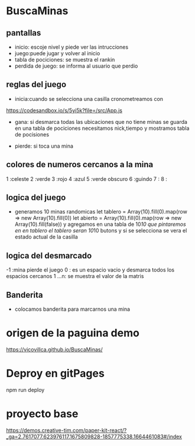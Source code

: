 # BuscaMinas
## pantallas

- inicio: escoje nivel y piede ver las intrucciones
- juego:puede jugar y volver al inicio
- tabla de pociciones: se muestra el rankin
- perdida de juego: se informa al usuario que perdio



## reglas del juego
- inicia:cuando se selecciona una casilla cronometreamos con


 https://codesandbox.io/s/5yi5k?file=/src/App.js

 
- gana: si desmarca todas las ubicaciones que no tiene minas se guarda en una tabla de pociciones necesitamos nick,tiempo y mostramos tabla de pocisiones

- pierde: si toca una mina



## colores de numeros cercanos a la mina
1 :celeste
2 :verde
3 :rojo
4 :azul
5 :verde obscuro
6 :guindo
7 :
8 :

## logica del juego
- generamos 10 minas randomicas 
let tablero = Array(10).fill(0).map(row => new Array(10).fill(0))
let abierto = Array(10).fill(0).map(row => new Array(10).fill(false))
y agregamos en una tabla de 10*10 que pintaremos en en tablero
el tablero seran 10*10 butons y si se selecciona se vera el estado actual de la casilla

## logica del desmarcado
-1 :mina pierde el juego
0 : es un espacio vacio y desmarca todos los espacios cercanos
1 ...n: se muestra el valor de la matris

## Banderita
- colocamos banderita para marcarnos una mina
# origen de la paguina demo

https://vicovillca.github.io/BuscaMinas/

# Deproy en gitPages
npm run deploy
# proyecto base 
https://demos.creative-tim.com/paper-kit-react/?_ga=2.7617077.623976117.1675809828-1857775338.1664461083#/index